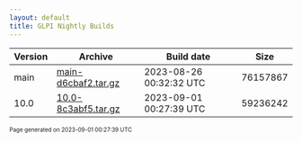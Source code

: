 ```yaml
---
layout: default
title: GLPI Nightly Builds
---
```


Version|Archive|Build date|Size
---|---|---|---
main|[main-d6cbaf2.tar.gz](main-d6cbaf2.tar.gz)|2023-08-26 00:32:32 UTC|76157867
10.0|[10.0-8c3abf5.tar.gz](10.0-8c3abf5.tar.gz)|2023-09-01 00:27:39 UTC|59236242

<font size="1">Page generated on 2023-09-01 00:27:39 UTC</font>
